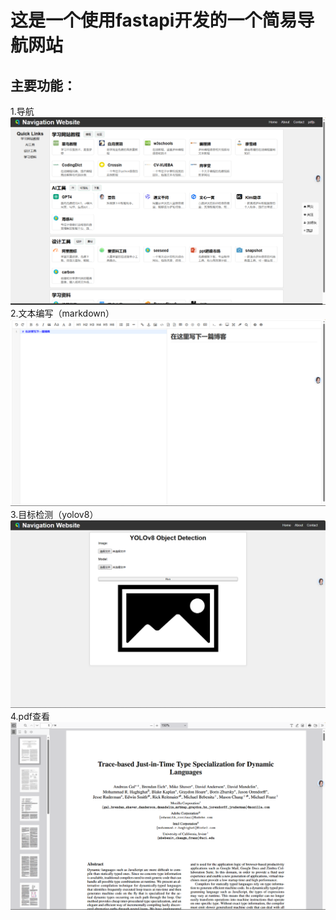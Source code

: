 # 这是一个使用fastapi开发的一个简易导航网站
## 主要功能：
1.导航
![daohang](./static/src/daohang.png)
2.文本编写（markdown）
![text](./static/src/text.png)
3.目标检测（yolov8）
![ob](./static/src/ob.png)
4.pdf查看
![pdf](./static/src/pdf.png)